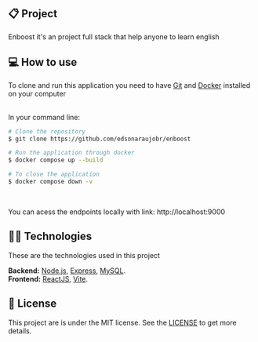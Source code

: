 ## 📋 Project

Enboost it's an project full stack that help anyone to learn english
<br>


## 💻 How to use

To clone and run this application you need to have [Git](https://git-scm.com) and [Docker](https://www.docker.com/) installed on your computer

<br>
In your command line:

```bash
# Clone the repository
$ git clone https://github.com/edsonaraujobr/enboost

# Run the application through docker
$ docker compose up --build

# To close the application
$ docker compose down -v
```
<br>

You can acess the endpoints locally with link: http://localhost:9000

## 👨‍💻 Technologies

These are the technologies used in this project

**Backend:** [Node.js](https://nodejs.org/en/), [Express](https://expressjs.com/pt-br/), [MySQL](https://www.mysql.com/). <br>
**Frontend:** [ReactJS](https://react.dev/), [Vite](https://vitejs.dev/).

## 📝 License

This project are is under the MIT license. See the [LICENSE](https://github.com/edsonaraujobr/api-enboost/blob/main/LICENSE) to get more details.











   





